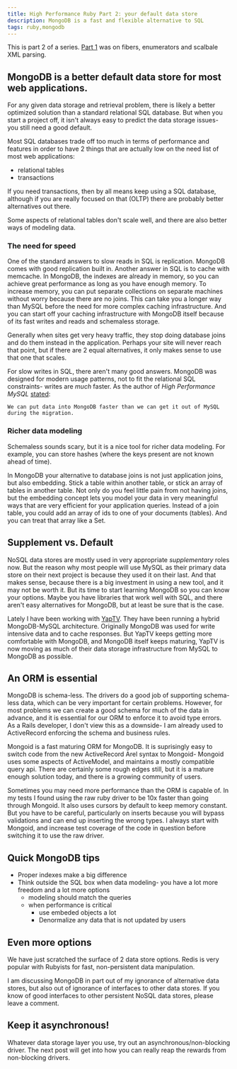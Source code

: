 ```yaml
---
title: High Performance Ruby Part 2: your default data store
description: MongoDB is a fast and flexible alternative to SQL
tags: ruby,mongodb
---
```


This is part 2 of a series. [Part 1](/posts/2011-06-03-high-performance-rb-part1) was on fibers, enumerators and scalbale XML parsing.

## MongoDB is a better default data store for most web applications.

For any given data storage and retrieval problem, there is likely a better optimized solution than a standard relational SQL database. But when you start a project off, it isn't always easy to predict the data storage issues- you still need a good default.

Most SQL databases trade off too much in terms of performance and features in order to have 2 things that are actually low on the need list of most web applications:

  * relational tables
  * transactions
  
  If you need transactions, then by all means keep using a SQL database, although if you are really focused on that (OLTP) there are probably better alternatives out there.
  
  Some aspects of relational tables don't scale well, and there are also better ways of modeling data.
  
### The need for speed

  One of the standard answers to slow reads in SQL is replication. MongoDB comes with good replication built in. Another answer in SQL is to cache with memcache. In MongoDB, the indexes are already in memory, so you can achieve great performance as long as you have enough memory. To increase memory, you can put separate collections on separate machines without worry because there are no joins. This can take you a longer way than MySQL before the need for more complex caching infrastructure. And you can start off your caching infrastructure with MongoDB itself because of its fast writes and reads and schemaless storage.

  Generally when sites get very heavy traffic, they stop doing database joins and do them instead in the application. Perhaps your site will never reach that point, but if there are 2 equal alternatives, it only makes sense to use that one that scales.
  
  For slow writes in SQL, there aren't many good answers. MongoDB was designed for modern usage patterns, not to fit the relational SQL constraints- writes are *much* faster. As the author of _High Performance MySQL_ [stated](http://blog.mongodb.org/post/5545198613/mongodb-live-at-craigslist):

    We can put data into MongoDB faster than we can get it out of MySQL during the migration.

### Richer data modeling

  Schemaless sounds scary, but it is a nice tool for richer data modeling. For example, you can store hashes (where the keys present are not known ahead of time).

  In MongoDB your alternative to database joins is not just application joins, but also embedding. Stick a table within another table, or stick an array of tables in another table. Not only do you feel little pain from not having joins, but the embedding concept lets you model your data in very meaningful ways that are very efficient for your application queries. Instead of a join table, you could add an array of ids to one of your documents (tables). And you can treat that array like a Set.


## Supplement vs. Default

NoSQL data stores are mostly used in very appropriate *supplementary* roles now. But the reason why most people will use MySQL as their primary data store on their next project is because they used it on their last. And that makes sense, because there is a big investment in using a new tool, and it may not be worth it. But its time to start learning MongoDB so you can know your options. Maybe you have libraries that work well with SQL, and there aren't easy alternatives for MongoDB, but at least be sure that is the case.

Lately I have been working with [YapTV](http://www.yap.tv). They have been running a hybrid MongoDB-MySQL architecture. Originally MongoDB was used for write intensive data and to cache responses. But YapTV keeps getting more comfortable with MongoDB, and MongoDB itself keeps maturing, YapTV is now moving as much of their data storage infrastructure from MySQL to MongoDB as possible.


## An ORM is essential

MongoDB is schema-less. The drivers do a good job of supporting schema-less data, which can be very important for certain problems. However, for most problems we can create a good schema for much of the data in advance, and it is essential for our ORM to enforce it to avoid type errors. As a Rails developer, I don't view this as a downside- I am already used to ActiveRecord enforcing the schema and business rules.

Mongoid is a fast maturing ORM for MongoDB. It is suprisingly easy to switch code from the new ActiveRecord Arel syntax to Mongoid- Mongoid uses some aspects of ActiveModel, and maintains a mostly compatible query api. There are certainly some rough edges still, but it is a mature enough solution today, and there is a growing community of users.

Sometimes you may need more performance than the ORM is capable of. In my tests I found using the raw ruby driver to be 10x faster than going through Mongoid. It also uses cursors by default to keep memory constant. But you have to be careful, particularly on inserts because you will bypass validations and can end up inserting the wrong types. I always start with Mongoid, and increase test coverage of the code in question before switching it to use the raw driver.


## Quick MongoDB tips

* Proper indexes make a big difference
* Think outside the SQL box when data modeling- you have a lot more freedom and a lot more options
  * modeling should match the queries
  * when performance is critical
    * use embeded objects a lot
    * Denormalize any data that is not updated by users


## Even more options

We have just scratched the surface of 2 data store options. Redis is very popular with Rubyists for fast, non-persistent data manipulation.

I am discussing MongoDB in part out of my ignorance of alternative data stores, but also out of ignorance of interfaces to other data stores. If you know of good interfaces to other persistent NoSQL data stores, please leave a comment.

## Keep it asynchronous!

Whatever data storage layer you use, try out an asynchronous/non-blocking driver. The next post will get into how you can really reap the rewards from non-blocking drivers.
